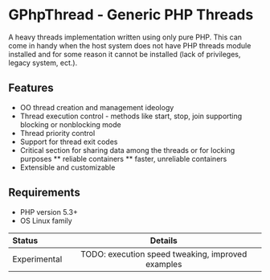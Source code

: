 GPhpThread - Generic PHP Threads
================================

A heavy threads implementation written using only pure PHP. This can
come in handy when the host system does not have PHP threads module
installed and for some reason it cannot be installed (lack of
privileges, legacy system, ect.).

Features
--------

* OO thread creation and management ideology
* Thread execution control - methods like start, stop, join supporting blocking or nonblocking mode
* Thread priority control
* Support for thread exit codes
* Critical section for sharing data among the threads or for locking purposes
** reliable containers
** faster, unreliable containers
* Extensible and customizable

Requirements
------------

* PHP version 5.3+
* OS Linux family

|Status|Details|
|:-----|:------------------------------------------------------------------------:|
|Experimental|TODO: execution speed tweaking, improved examples|
